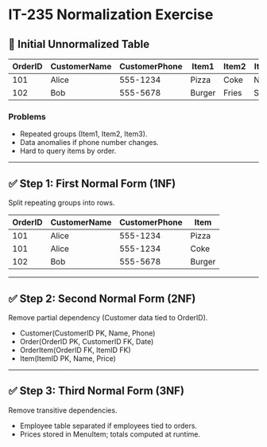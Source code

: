 # IT-235 Normalization Exercise

## 🚫 Initial Unnormalized Table
| OrderID | CustomerName | CustomerPhone | Item1 | Item2 | Item3 |
|---------|--------------|---------------|-------|-------|-------|
| 101 | Alice | 555-1234 | Pizza | Coke | NULL |
| 102 | Bob   | 555-5678 | Burger | Fries | Shake |

### Problems
- Repeated groups (Item1, Item2, Item3).  
- Data anomalies if phone number changes.  
- Hard to query items by order.  

---

## ✅ Step 1: First Normal Form (1NF)
Split repeating groups into rows.

| OrderID | CustomerName | CustomerPhone | Item |
|---------|--------------|---------------|------|
| 101 | Alice | 555-1234 | Pizza |
| 101 | Alice | 555-1234 | Coke |
| 102 | Bob   | 555-5678 | Burger |

---

## ✅ Step 2: Second Normal Form (2NF)
Remove partial dependency (Customer data tied to OrderID).

- Customer(CustomerID PK, Name, Phone)  
- Order(OrderID PK, CustomerID FK, Date)  
- OrderItem(OrderID FK, ItemID FK)  
- Item(ItemID PK, Name, Price)  

---

## ✅ Step 3: Third Normal Form (3NF)
Remove transitive dependencies.

- Employee table separated if employees tied to orders.  
- Prices stored in MenuItem; totals computed at runtime.  
